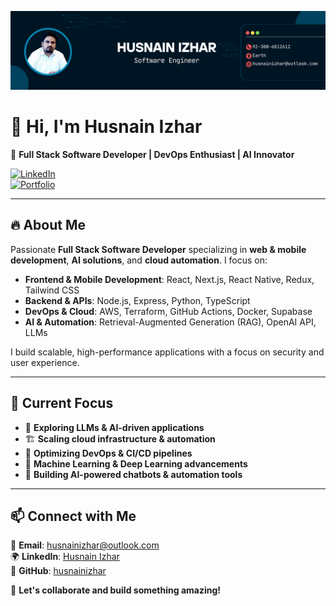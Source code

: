 ![Husnain Izhar](https://github.com/HusnainIzhar/husnainizhar/blob/main/Blue%20Gradient%20Software%20Engineer%20Linkedin%20Background%20Photo%20(7).png?raw=true)

# 👋 Hi, I'm Husnain Izhar  

🚀 **Full Stack Software Developer | DevOps Enthusiast | AI Innovator**  

[![LinkedIn](https://img.shields.io/badge/LinkedIn-Husnain%20Izhar-blue?style=flat-square&logo=linkedin)](https://www.linkedin.com/in/husnainizhar/)  
[![Portfolio](https://img.shields.io/badge/Portfolio-Visit-green?style=flat-square&logo=github)](https://github.com/husnainizhar)  

---

## 🔥 About Me  

Passionate **Full Stack Software Developer** specializing in **web & mobile development**, **AI solutions**, and **cloud automation**. I focus on:  

- **Frontend & Mobile Development**: React, Next.js, React Native, Redux, Tailwind CSS  
- **Backend & APIs**: Node.js, Express, Python, TypeScript  
- **DevOps & Cloud**: AWS, Terraform, GitHub Actions, Docker, Supabase  
- **AI & Automation**: Retrieval-Augmented Generation (RAG), OpenAI API, LLMs  

I build scalable, high-performance applications with a focus on security and user experience.  

---

## 🎯 Current Focus  

- 🤖 **Exploring LLMs & AI-driven applications**  
- 🏗️ **Scaling cloud infrastructure & automation**  
- 📡 **Optimizing DevOps & CI/CD pipelines**  
- 🔬 **Machine Learning & Deep Learning advancements**  
- 🚀 **Building AI-powered chatbots & automation tools**  

---

## 📫 Connect with Me  

📧 **Email**: husnainizhar@outlook.com  
🌍 **LinkedIn**: [Husnain Izhar](https://www.linkedin.com/in/husnainizhar/)  
📂 **GitHub**: [husnainizhar](https://github.com/husnainizhar)  

🚀 **Let's collaborate and build something amazing!**  
